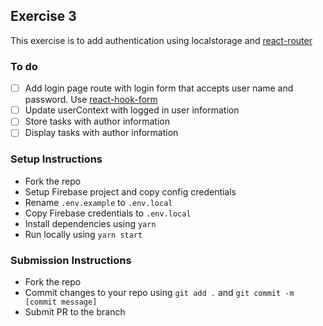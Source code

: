 ## Exercise 3

This exercise is to add authentication using localstorage and [react-router](https://reactrouter.com/web/guides/quick-start)

### To do

- [ ] Add login page route with login form that accepts user name and password. Use [react-hook-form](https://react-hook-form.com/)
- [ ] Update userContext with logged in user information
- [ ] Store tasks with author information
- [ ] Display tasks with author information

### Setup Instructions

- Fork the repo
- Setup Firebase project and copy config credentials
- Rename `.env.example` to `.env.local`
- Copy Firebase credentials to `.env.local`
- Install dependencies using `yarn`
- Run locally using `yarn start`

### Submission Instructions

- Fork the repo
- Commit changes to your repo using `git add .` and `git commit -m [commit message]`
- Submit PR to the branch
